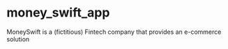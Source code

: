 # money_swift_app
MoneySwift is a (fictitious) Fintech company that provides an e-commerce solution
